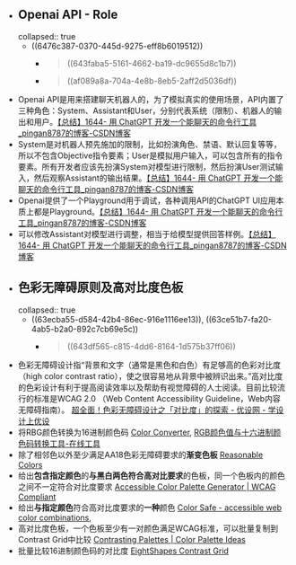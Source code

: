 - ## Openai API - Role
  collapsed:: true
	- ((6476c387-0370-445d-9275-eff8b6019512))
		- > ((643faba5-5161-4662-ba19-dc9655d8c1b7))
		- > ((af089a8a-704a-4e8b-8eb5-2aff2d5036df))
- Openai API是用来搭建聊天机器人的，为了模拟真实的使用场景，API内置了三种角色：System、Assistant和User，分别代表系统（限制）、机器人的输出和用户。[【总结】1644- 用 ChatGPT 开发一个能聊天的命令行工具_pingan8787的博客-CSDN博客](https://blog.csdn.net/qq_36380426/article/details/129942966)
- System是对机器人预先施加的限制，比如扮演角色、禁语、默认回复等等，所以不包含Objective指令要素；User是模拟用户输入，可以包含所有的指令要素。所有开发者应该先扮演System对模型进行限制，然后扮演User测试输入，然后观察Assistant的输出结果。[【总结】1644- 用 ChatGPT 开发一个能聊天的命令行工具_pingan8787的博客-CSDN博客](https://blog.csdn.net/qq_36380426/article/details/129942966)
- Openai提供了一个Playground用于调试，各种调用API的ChatGPT UI应用本质上都是Playground。[【总结】1644- 用 ChatGPT 开发一个能聊天的命令行工具_pingan8787的博客-CSDN博客](https://blog.csdn.net/qq_36380426/article/details/129942966)
- 可以修改Assistant对模型进行调整，相当于给模型提供回答样例。[【总结】1644- 用 ChatGPT 开发一个能聊天的命令行工具_pingan8787的博客-CSDN博客](https://blog.csdn.net/qq_36380426/article/details/129942966)
- ## 色彩无障碍原则及高对比度色板
  collapsed:: true
	- ((63ecba55-d584-42b4-86ec-916e1116ee13)), ((63ce51b7-fa20-4ab5-b2a0-892c7cb69e5c))
		- > ((643df565-c815-4dd6-8164-1d575b37ff06))
- 色彩无障碍设计指“背景和文字（通常是黑色和白色）有足够高的色彩对比度（high color contrast ratio），使之很容易地从背景中被辨识出来。”高对比度的色彩设计有利于提高阅读效率以及帮助有视觉障碍的人士阅读。目前比较流行的标准是WCAG 2.0 （Web Content Accessibility Guideline，Web内容无障碍指南）。 [超全面！色彩无障碍设计之「对比度」的探索 - 优设网 - 学设计上优设](https://www.uisdc.com/color-accessibility-design)
- 将RBG颜色转换为16进制颜色码 [Color Converter](https://www.w3schools.com/colors/colors_converter.asp), [RGB颜色值与十六进制颜色码转换工具-在线工具](https://toolbaba.cn/d/dev_color_convert?color=%23DDA0DD)
- 除了相邻色以外至少满足AA18色彩无障碍要求的**渐变色板** [Reasonable Colors](https://reasonable.work/colors/)
- 给出**包含指定颜色**的**与黑白两色符合高对比要求**的色板，同一个色板内的颜色之间不一定符合对比度要求 [Accessible Color Palette Generator | WCAG Compliant](https://venngage.com/tools/accessible-color-palette-generator)
- 给出**与指定颜色**符合高对比度要求的**一种**颜色 [Color Safe - accessible web color combinations](http://colorsafe.co/),
- 高对比度色板，一个色板至少有一对颜色满足WCAG标准，可以批量复制到Contrast Grid中比较 [Contrasting Palettes | Color Palette Ideas](https://colorpalettes.net/category/contrasting-color/)
- 批量比较16进制颜色码的对比度 [EightShapes Contrast Grid](https://contrast-grid.eightshapes.com/?version=1.1.0&background-colors=&foreground-colors=%23005067%0D%0A%23048399%0D%0A%23FEB9C6%0D%0A%23B96B85%0D%0A%23021E20&es-color-form__tile-size=compact&es-color-form__show-contrast=aaa&es-color-form__show-contrast=aa&es-color-form__show-contrast=aa18&es-color-form__show-contrast=dnp)